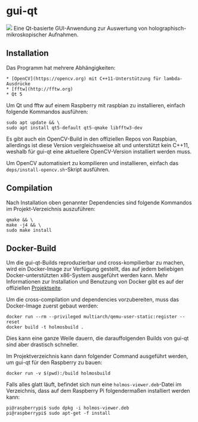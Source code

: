# gui-qt 
![](https://api.travis-ci.com/holmos-frs/gui-qt.svg?branch=master)
Eine Qt-basierte GUI-Anwendung zur Auswertung von holographisch-mikroskopischer Aufnahmen.

## Installation
Das Programm hat mehrere Abhängigkeiten:

    * [OpenCV](https://opencv.org) mit C++11-Unterstützung für lambda-Ausdrücke
    * [fftw](http://fftw.org)
    * Qt 5

Um Qt und fftw auf einem Raspberry mit raspbian zu installieren, einfach folgende Kommandos ausführen:
```
sudo apt update && \
sudo apt install qt5-default qt5-qmake libfftw3-dev
```

Es gibt auch ein OpenCV-Build in den offiziellen Repos von Raspbian, allerdings ist diese Version vergleichsweise alt und unterstützt kein C++11, weshalb für gui-qt eine aktuellere OpenCV-Version installiert werden muss.

Um OpenCV automatisiert zu kompilieren und installieren, einfach das `deps/install-opencv.sh`-Skript ausführen.

## Compilation
Nach Installation oben genannter Dependencies sind folgende Kommandos im Projekt-Verzeichnis auszuführen:
```
qmake && \
make -j4 && \
sudo make install
```

## Docker-Build
Um die gui-qt-Builds reproduzierbar und cross-kompilierbar zu machen, wird ein Docker-Image zur Verfügung gestellt, das auf jedem beliebigen Docker-unterstützten x86-System ausgeführt werden kann.
Mehr Informationen zur Installation und Benutzung von Docker gibt es auf der offiziellen [Projektseite](https://www.docker.com).

Um die cross-compilation und dependencies vorzubereiten, muss das Docker-Image zuerst gebaut werden:
```
docker run --rm --privileged multiarch/qemu-user-static:register --reset
docker build -t holmosbuild .
```
Dies kann eine ganze Weile dauern, die darauffolgenden Builds von gui-qt sind aber drastisch schneller.

Im Projektverzeichnis kann dann folgender Command ausgeführt werden, um gui-qt für den Raspberry zu bauen:
```
docker run -v $(pwd):/build holmosbuild
```

Falls alles glatt läuft, befindet sich nun eine `holmos-viewer.deb`-Datei im Verzeichnis, dass auf dem Raspberry Pi folgendermaßen installiert werden kann:
```
pi@raspberrypi$ sudo dpkg -i holmos-viewer.deb
pi@raspberrypi$ sudo apt-get -f install
```
